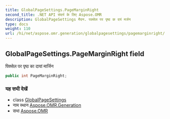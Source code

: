 ```yaml
---
title: GlobalPageSettings.PageMarginRight
second_title: .NET API संदर्भ के लिए Aspose.OMR
description: GlobalPageSettings मैदन. पक्सेल पर पृष्ठ क दयं मर्जन
type: docs
weight: 110
url: /hi/net/aspose.omr.generation/globalpagesettings/pagemarginright/
---
```

## GlobalPageSettings.PageMarginRight field

पिक्सेल पर पृष्ठ का दायां मार्जिन

```csharp
public int PageMarginRight;
```

### यह सभी देखें

* class [GlobalPageSettings](../)
* नाम स्थान [Aspose.OMR.Generation](../../globalpagesettings/)
* सभा [Aspose.OMR](../../../)


